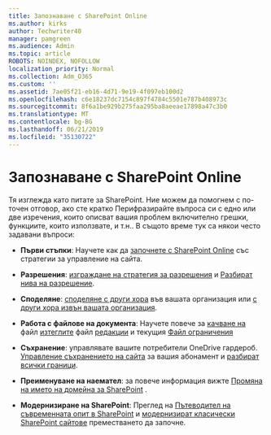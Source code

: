 ```yaml
---
title: Запознаване с SharePoint Online
ms.author: kirks
author: Techwriter40
manager: pamgreen
ms.audience: Admin
ms.topic: article
ROBOTS: NOINDEX, NOFOLLOW
localization_priority: Normal
ms.collection: Adm_O365
ms.custom: ''
ms.assetid: 7ae05f21-eb16-4d71-9e19-4f097eb100d2
ms.openlocfilehash: c6e18237dc7154c897f4784c5501e787b408973c
ms.sourcegitcommit: 8f6a1be929b275faa295ba8aeeae17898a47c3b0
ms.translationtype: MT
ms.contentlocale: bg-BG
ms.lasthandoff: 06/21/2019
ms.locfileid: "35130722"
---
```

# <a name="get-started-with-sharepoint-online"></a>Запознаване с SharePoint Online

Тя изглежда като питате за SharePoint. Ние можем да помогнем с по-точен отговор, ако сте кратко Перифразирайте въпроса си с едно или две изречения, които описват вашия проблем включително грешки, функциите, които използвате, и т.н.. В същото време тук са някои често задавани въпроси:



- **Първи стъпки**: Научете как да [започнете с SharePoint Online](https://docs.microsoft.com/sharepoint/introduction) със стратегии за управление на сайта.

- **Разрешения**: [изграждане на стратегия за разрешения](https://docs.microsoft.com/sharepoint/default-sharepoint-groups) и [Разбират нива на разрешение](https://docs.microsoft.com/sharepoint/understanding-permission-levels).

- **Споделяне**: [споделяне с други хора](https://docs.microsoft.com/sharepoint/default-sharepoint-groups) във вашата организация или [с други хора извън вашата организация](https://docs.microsoft.com/sharepoint/external-sharing-overview).

- **Работа с файлове на документа**: Научете повече за [качване на](https://support.office.com/article/Upload-a-folder-or-files-to-a-document-library-eb18fcba-c953-4d45-8d90-8da66edeacdb) файл [изтеглите](https://support.office.com/article/Download-files-and-folders-from-OneDrive-or-SharePoint-5c7397b7-19c7-4893-84fe-d02e8fa5df05) файл [редакции](https://support.office.com/article/Edit-a-document-in-a-document-library-02d8497f-1c13-4114-949a-b8466f639b07) и текущия [Файл ограничения](https://support.office.com/article/invalid-file-names-and-file-types-in-onedrive-onedrive-for-business-and-sharepoint-64883a5d-228e-48f5-b3d2-eb39e07630fa?ui=en-US&amp;rs=en-US&amp;ad=US)

- **Съхранение**: управлявате вашите потребители OneDrive гардероб</a>. [Управление съхранението на сайта](https://docs.microsoft.com/sharepoint/manage-site-collection-storage-limits) за вашия абонамент и [разбират всички граници](https://docs.microsoft.com/office365/servicedescriptions/sharepoint-online-service-description/sharepoint-online-limits).

- **Преименуване на наемател**: за повече информация вижте [Промяна на името на домейна за SharePoint](https://docs.microsoft.com/sharepoint/change-your-sharepoint-domain-name) .

- **Модернизиране на SharePoint**: Преглед на [Пътеводител на съвременната опит в SharePoint](https://docs.microsoft.com/sharepoint/guide-to-sharepoint-modern-experience) и [модернизират класически SharePoint сайтове](https://docs.microsoft.com/sharepoint/dev/transform/modernize-classic-sites) преместването да започне.

